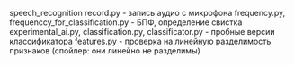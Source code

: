  speech_recognition
record.py - запись аудио с микрофона
frequency.py, frequenccy_for_classification.py - БПФ, определение свистка
experimental_ai.py, classification.py, classificator.py - пробные версии классификатора
features.py - проверка на линейную разделимость признаков (спойлер: они линейно не разделимы)
